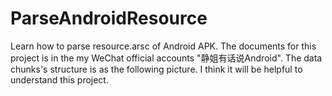 # ParseAndroidResource
Learn how to parse resource.arsc of Android APK. The documents for this project is in the my WeChat official accounts "静姐有话说Android".
The data chunks's structure is as the following picture. I think it will be helpful to understand this project.




